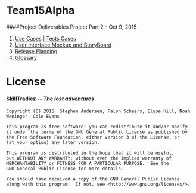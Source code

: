 # Team15Alpha
####Project Deliverables 
Project Part 2 - Oct 9, 2015
   1. [Use Cases](https://github.com/CMPUT301F15T15/Team15Alpha/wiki/Use-Cases) | [Tests Cases](https://github.com/CMPUT301F15T15/Team15Alpha/tree/master/tests)
   2. [User Interface Mockup and StoryBoard](https://github.com/CMPUT301F15T15/Team15Alpha/wiki/Storyboard-and-UI)
   3. [Release Planning](https://github.com/CMPUT301F15T15/Team15Alpha/wiki/Release-Planning)
   4. [Glossary](https://github.com/CMPUT301F15T15/Team15Alpha/wiki/Glossary)

# License 
####   __SkillTradiez__ -- _The lost adventures_
   
    Copyright (C) 2015  Stephen Andersen, Falon Scheers, Elyse Hill, Noah Weninger, Cole Evans

    This program is free software: you can redistribute it and/or modify
    it under the terms of the GNU General Public License as published by
    the Free Software Foundation, either version 3 of the License, or
    (at your option) any later version.

    This program is distributed in the hope that it will be useful,
    but WITHOUT ANY WARRANTY; without even the implied warranty of
    MERCHANTABILITY or FITNESS FOR A PARTICULAR PURPOSE.  See the
    GNU General Public License for more details.

    You should have received a copy of the GNU General Public License
    along with this program.  If not, see <http://www.gnu.org/licenses/>.
